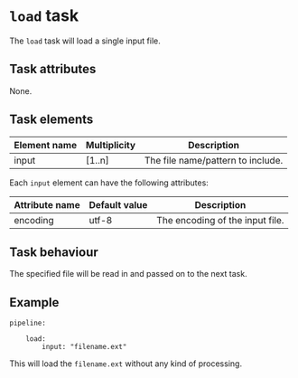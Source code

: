 # `load` task

The `load` task will load a single input file.

## Task attributes

None.

## Task elements

| Element name | Multiplicity | Description                            |
| ------------ | ------------ | -------------------------------------- |
| input        | [1..n]       | The file name/pattern to include.      |

Each `input` element can have the following attributes:

| Attribute name | Default value               | Description                     |
| -------------- | --------------------------- | ------------------------------- |
| encoding       | utf-8                       | The encoding of the input file. |

## Task behaviour

The specified file will be read in and passed on to the next task.

## Example

``` klartext
pipeline:

    load:
        input: "filename.ext"
```

This will load the `filename.ext` without any kind of processing.
